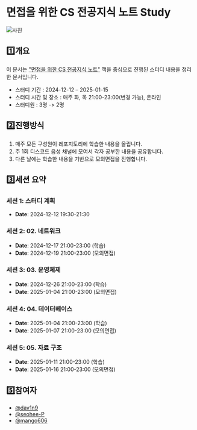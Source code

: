 # 면접을 위한 CS 전공지식 노트 Study

![사진](https://contents.kyobobook.co.kr/sih/fit-in/458x0/pdt/9791165219529.jpg)

## 1️⃣개요
이 문서는 ["면접을 위한 CS 전공지식 노트"](https://product.kyobobook.co.kr/detail/S000001834833) 책을 중심으로 진행된 스터디 내용을 정리한 문서입니다.

- 스터디 기간 : 2024-12-12 – 2025-01-15
- 스터디 시간 및 장소 : 매주 화, 목 21:00-23:00(변경 가능), 온라인
- 스터디원 : 3명 -> 2명

## 2️⃣진행방식

1. 매주 모든 구성원이 레포지토리에 학습한 내용을 올립니다.
2. 주 1회 디스코드 음성 채널에 모여서 각자 공부한 내용을 공유합니다.
3. 다른 날에는 학습한 내용을 기반으로 모의면접을 진행합니다.

## 3️⃣세션 요약

### 세션 1: 스터디 계획
- **Date**: 2024-12-12 19:30-21:30

### 세션 2: 02. 네트워크
- **Date**: 2024-12-17 21:00-23:00 (학습)
- **Date**: 2024-12-19 21:00-23:00 (모의면접)

### 세션 3: 03. 운영체제
- **Date**: 2024-12-26 21:00-23:00 (학습)
- **Date**: 2025-01-04 21:00-23:00 (모의면접)

### 세션 4: 04. 데이터베이스
- **Date**: 2025-01-04 21:00-23:00 (학습)
- **Date**: 2025-01-07 21:00-23:00 (모의면접)

### 세션 5: 05. 자료 구조
- **Date**: 2025-01-11 21:00-23:00 (학습)
- **Date**: 2025-01-16 21:00-23:00 (모의면접)

## 5️⃣참여자
- [@dav1n9](https://github.com/dav1n9)
- [@seohee-P](https://github.com/seohee-P)
- [@mango606](https://github.com/mango606)